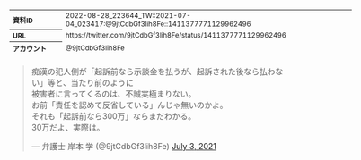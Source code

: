 <table style="font-size: 9pt; width: 610px; margin-bottom: 20px; height: 80px;">
<tbody>
    <tr>
        <th align=left>資料ID</th>
        <td align=left>2022-08-28_223644_TW::2021-07-04_023417:@9jtCdbGf3lih8Fe::1411377771129962496</td>
    </tr>
    <tr>
        <th align=left>URL</th>
        <td align=left>https://twitter.com/9jtCdbGf3lih8Fe/status/1411377771129962496</td>
    </tr>
    <tr>
        <th align=left>アカウント</th>
        <td align=left>@9jtCdbGf3lih8Fe</td>
    </tr>
    <tr>
        <th align=left>ユーザ名</th>
        <td align=left>弁護士 岸本 学</td>
    </tr>
    <tr>
        <th align=left>ツイートの記録日時</th>
        <td align=left>2022-08-28_223644_</td>
    </tr>
</tbody>
</table>
<blockquote class="twitter-tweet" data-width="450"  data-lang="ja"><p lang="ja" dir="ltr">痴漢の犯人側が「起訴前なら示談金を払うが、起訴された後なら払わない」等と、当たり前のように<br>被害者に言ってくるのは、不誠実極まりない。<br>お前「責任を認めて反省している」んじゃ無いのかよ。<br>それも「起訴前なら300万」ならまだわかる。<br>30万だよ、実際は。</p>&mdash; 弁護士 岸本 学 (@9jtCdbGf3lih8Fe) <a href="https://twitter.com/9jtCdbGf3lih8Fe/status/1411377771129962496?ref_src=twsrc%5Etfw">July 3, 2021</a></blockquote>
<script async src="https://platform.twitter.com/widgets.js" charset="utf-8"></script>


